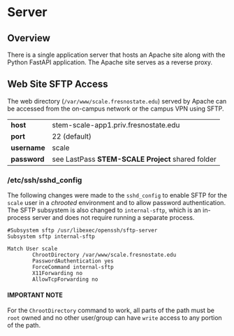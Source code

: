 # Server

## Overview

There is a single application server that hosts an Apache site along with the
Python FastAPI application. The Apache site serves as a reverse proxy.

## Web Site SFTP Access

The web directory (`/var/www/scale.fresnostate.edu`) served by Apache can be
accessed from the on-campus network or the campus VPN using SFTP.

|              |                                                   |
|--------------|---------------------------------------------------|
| **host**     | stem-scale-app1.priv.fresnostate.edu              |
| **port**     | 22 (default)                                      |
| **username** | scale                                             |
| **password** | see LastPass **STEM-SCALE Project** shared folder |

### /etc/ssh/sshd_config

The following changes were made to the `sshd_config` to enable SFTP
for the `scale` user in a *chrooted* environment and to allow password
authentication. The SFTP subsystem is also changed to `internal-sftp`, which
is an in-process server and does not require running a separate process.

```
#Subsystem sftp /usr/libexec/openssh/sftp-server
Subsystem sftp internal-sftp

Match User scale
        ChrootDirectory /var/www/scale.fresnostate.edu
        PasswordAuthentication yes
        ForceCommand internal-sftp
        X11Forwarding no
        AllowTcpForwarding no
```

#### IMPORTANT NOTE

For the `ChrootDirectory` command to work, all parts of the path must be
`root` owned and no other user/group can have `write` access to any portion
of the path.
